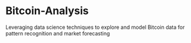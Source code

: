 # Bitcoin-Analysis
 Leveraging data science techniques to explore and model Bitcoin data for pattern recognition and market forecasting
